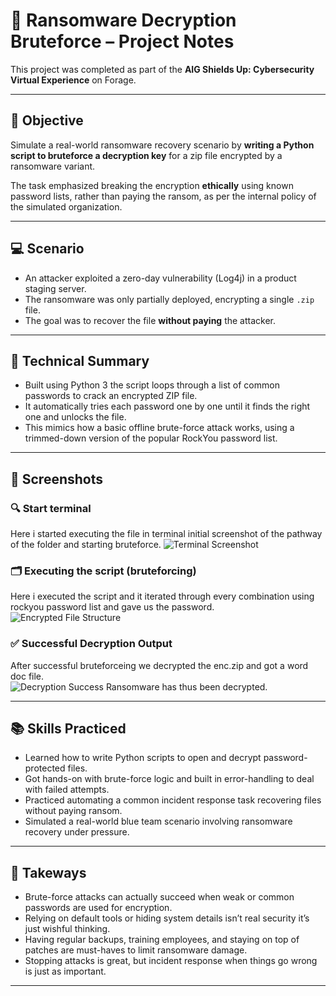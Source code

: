  # 🧠 Ransomware Decryption Bruteforce – Project Notes

This project was completed as part of the **AIG Shields Up: Cybersecurity Virtual Experience** on Forage.

---

## 🎯 Objective

Simulate a real-world ransomware recovery scenario by **writing a Python script to bruteforce a decryption key** for a zip file encrypted by a ransomware variant.

The task emphasized breaking the encryption **ethically** using known password lists, rather than paying the ransom, as per the internal policy of the simulated organization.

---

## 💻 Scenario

- An attacker exploited a zero-day vulnerability (Log4j) in a product staging server.
- The ransomware was only partially deployed, encrypting a single `.zip` file.
- The goal was to recover the file **without paying** the attacker.

---

## 🔧 Technical Summary

- Built using Python 3 the script loops through a list of common passwords to crack an encrypted ZIP file.
- It automatically tries each password one by one until it finds the right one and unlocks the file.
- This mimics how a basic offline brute-force attack works, using a trimmed-down version of the popular RockYou password list.

---

## 📸 Screenshots

### 🔍 Start terminal
Here i started executing the file in terminal initial screenshot of the pathway of the folder and starting bruteforce.
![Terminal Screenshot](ransomware-decryption-bruteforce/screenshots/start.png)

### 🗂️ Executing the script (bruteforcing)
Here i executed the script and it iterated through every combination using rockyou password list and gave us the password.
![Encrypted File Structure](../screenshots/password.png)

### ✅ Successful Decryption Output
After successful bruteforceing we decrypted the enc.zip and got a word doc file.   
![Decryption Success](../screenshots/encrypted_contents.png)
Ransomware has thus been decrypted.

 

---

## 📚 Skills Practiced

- Learned how to write Python scripts to open and decrypt password-protected files.
- Got hands-on with brute-force logic and built in error-handling to deal with failed attempts.
- Practiced automating a common incident response task recovering files without paying ransom.
- Simulated a real-world blue team scenario involving ransomware recovery under pressure.

---

## 📌 Takeways

- Brute-force attacks can actually succeed when weak or common passwords are used for encryption.
- Relying on default tools or hiding system details isn’t real security  it’s just wishful thinking.
- Having regular backups, training employees, and staying on top of patches are must-haves to limit ransomware damage.
- Stopping attacks is great, but  incident response when things go wrong is just as important.

---

 

 
